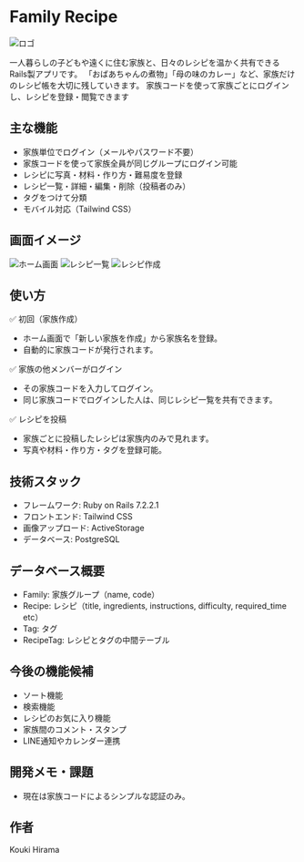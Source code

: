 # Family Recipe

![ロゴ](https://i.gyazo.com/35a2fe8096bd6a127e90e02a43cab6ea.jpg)

一人暮らしの子どもや遠くに住む家族と、日々のレシピを温かく共有できるRails製アプリです。
「おばあちゃんの煮物」「母の味のカレー」など、家族だけのレシピ帳を大切に残していきます。
 家族コードを使って家族ごとにログインし、レシピを登録・閲覧できます

## 主な機能

- 家族単位でログイン（メールやパスワード不要）
- 家族コードを使って家族全員が同じグループにログイン可能
- レシピに写真・材料・作り方・難易度を登録
- レシピ一覧・詳細・編集・削除（投稿者のみ）
- タグをつけて分類
- モバイル対応（Tailwind CSS）

## 画面イメージ

![ホーム画面](https://i.gyazo.com/17230526c6ecb748f1ca5502f50bb4f4.jpg)
![レシピ一覧](https://i.gyazo.com/8e895d22fc7f3972ebe3c6c6414cb771.jpg)
![レシピ作成](https://i.gyazo.com/0bc45055e4e1be137d7145d665aa0c29.jpg)

## 使い方
✅ 初回（家族作成）
- ホーム画面で「新しい家族を作成」から家族名を登録。
- 自動的に家族コードが発行されます。

✅ 家族の他メンバーがログイン
- その家族コードを入力してログイン。
- 同じ家族コードでログインした人は、同じレシピ一覧を共有できます。

✅ レシピを投稿
- 家族ごとに投稿したレシピは家族内のみで見れます。
- 写真や材料・作り方・タグを登録可能。

## 技術スタック

- フレームワーク: Ruby on Rails 7.2.2.1
- フロントエンド: Tailwind CSS
- 画像アップロード: ActiveStorage
- データベース: PostgreSQL

## データベース概要
- Family: 家族グループ（name, code）
- Recipe: レシピ（title, ingredients, instructions, difficulty, required_time etc）
- Tag: タグ
- RecipeTag: レシピとタグの中間テーブル

## 今後の機能候補
- ソート機能
- 検索機能
- レシピのお気に入り機能
- 家族間のコメント・スタンプ
- LINE通知やカレンダー連携

## 開発メモ・課題
- 現在は家族コードによるシンプルな認証のみ。

## 作者
Kouki Hirama





